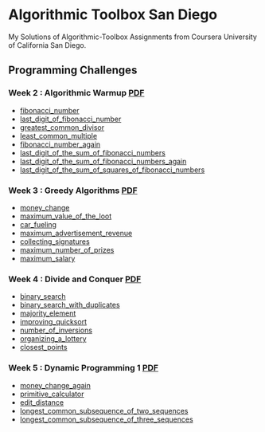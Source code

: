 # Algorithmic Toolbox San Diego
My Solutions of Algorithmic-Toolbox Assignments from Coursera University of California San Diego.

## Programming Challenges
### Week 2 : Algorithmic Warmup <a href="https://github.com/michaelehab/Algorithmic-Toolbox-San-Diego/blob/main/week2_algorithmic_warmup/week2_algorithmic_warmup.pdf">PDF</a>
* <a href = "https://github.com/michaelehab/Algorithmic-Toolbox-San-Diego/tree/main/week2_algorithmic_warmup/1_fibonacci_number">fibonacci_number</a>
* <a href = "https://github.com/michaelehab/Algorithmic-Toolbox-San-Diego/tree/main/week2_algorithmic_warmup/2_last_digit_of_fibonacci_number">last_digit_of_fibonacci_number</a>
* <a href = "https://github.com/michaelehab/Algorithmic-Toolbox-San-Diego/tree/main/week2_algorithmic_warmup/3_greatest_common_divisor">greatest_common_divisor</a>
* <a href = "https://github.com/michaelehab/Algorithmic-Toolbox-San-Diego/tree/main/week2_algorithmic_warmup/4_least_common_multiple">least_common_multiple</a>
* <a href = "https://github.com/michaelehab/Algorithmic-Toolbox-San-Diego/tree/main/week2_algorithmic_warmup/5_fibonacci_number_again">fibonacci_number_again</a>
* <a href = "https://github.com/michaelehab/Algorithmic-Toolbox-San-Diego/tree/main/week2_algorithmic_warmup/6_last_digit_of_the_sum_of_fibonacci_numbers">last_digit_of_the_sum_of_fibonacci_numbers</a>
* <a href = "https://github.com/michaelehab/Algorithmic-Toolbox-San-Diego/tree/main/week2_algorithmic_warmup/7_last_digit_of_the_sum_of_fibonacci_numbers_again">last_digit_of_the_sum_of_fibonacci_numbers_again</a>
* <a href = "https://github.com/michaelehab/Algorithmic-Toolbox-San-Diego/tree/main/week2_algorithmic_warmup/8_last_digit_of_the_sum_of_squares_of_fibonacci_numbers">last_digit_of_the_sum_of_squares_of_fibonacci_numbers</a>

### Week 3 : Greedy Algorithms <a href="https://github.com/michaelehab/Algorithmic-Toolbox-San-Diego/blob/main/week3_greedy_algorithms/week3_greedy_algorithms.pdf">PDF</a>
* <a href="https://github.com/michaelehab/Algorithmic-Toolbox-San-Diego/tree/main/week3_greedy_algorithms/1_money_change">money_change</a>
* <a href="https://github.com/michaelehab/Algorithmic-Toolbox-San-Diego/tree/main/week3_greedy_algorithms/2_maximum_value_of_the_loot">maximum_value_of_the_loot</a>
* <a href="https://github.com/michaelehab/Algorithmic-Toolbox-San-Diego/tree/main/week3_greedy_algorithms/3_car_fueling">car_fueling</a>
* <a href="https://github.com/michaelehab/Algorithmic-Toolbox-San-Diego/tree/main/week3_greedy_algorithms/4_maximum_advertisement_revenue">maximum_advertisement_revenue</a>
* <a href="https://github.com/michaelehab/Algorithmic-Toolbox-San-Diego/tree/main/week3_greedy_algorithms/5_collecting_signatures">collecting_signatures</a>
* <a href="https://github.com/michaelehab/Algorithmic-Toolbox-San-Diego/tree/main/week3_greedy_algorithms/6_maximum_number_of_prizes">maximum_number_of_prizes</a>
* <a href="https://github.com/michaelehab/Algorithmic-Toolbox-San-Diego/tree/main/week3_greedy_algorithms/7_maximum_salary">maximum_salary</a>

### Week 4 : Divide and Conquer <a href="https://github.com/michaelehab/Algorithmic-Toolbox-San-Diego/blob/main/week4_divide_and_conquer/week4_divide_and_conquer.pdf">PDF</a>
* <a href="https://github.com/michaelehab/Algorithmic-Toolbox-San-Diego/tree/main/week4_divide_and_conquer/1_binary_search">binary_search</a>
* <a href="https://github.com/michaelehab/Algorithmic-Toolbox-San-Diego/tree/main/week4_divide_and_conquer/2_binary_search_with_duplicates">binary_search_with_duplicates</a>
* <a href="https://github.com/michaelehab/Algorithmic-Toolbox-San-Diego/tree/main/week4_divide_and_conquer/3_majority_element">majority_element</a>
* <a href="https://github.com/michaelehab/Algorithmic-Toolbox-San-Diego/tree/main/week4_divide_and_conquer/4_improving_quicksort">improving_quicksort</a>
* <a href="https://github.com/michaelehab/Algorithmic-Toolbox-San-Diego/tree/main/week4_divide_and_conquer/5_number_of_inversions">number_of_inversions</a>
* <a href="https://github.com/michaelehab/Algorithmic-Toolbox-San-Diego/tree/main/week4_divide_and_conquer/6_organizing_a_lottery">organizing_a_lottery</a>
* <a href="https://github.com/michaelehab/Algorithmic-Toolbox-San-Diego/tree/main/week4_divide_and_conquer/7_closest_points">closest_points</a>

### Week 5 : Dynamic Programming 1 <a href="https://github.com/michaelehab/Algorithmic-Toolbox-San-Diego/blob/main/week5_dynamic_programming1/week5_dynamic_programming1.pdf">PDF</a>
* <a href="https://github.com/michaelehab/Algorithmic-Toolbox-San-Diego/tree/main/week5_dynamic_programming1/1_money_change_again">money_change_again</a>
* <a href="https://github.com/michaelehab/Algorithmic-Toolbox-San-Diego/tree/main/week5_dynamic_programming1/2_primitive_calculator">primitive_calculator</a>
* <a href="https://github.com/michaelehab/Algorithmic-Toolbox-San-Diego/tree/main/week5_dynamic_programming1/3_edit_distance">edit_distance</a>
* <a href="https://github.com/michaelehab/Algorithmic-Toolbox-San-Diego/tree/main/week5_dynamic_programming1/4_longest_common_subsequence_of_two_sequences">longest_common_subsequence_of_two_sequences</a>
* <a href="https://github.com/michaelehab/Algorithmic-Toolbox-San-Diego/tree/main/week5_dynamic_programming1/5_longest_common_subsequence_of_three_sequences">longest_common_subsequence_of_three_sequences</a>
